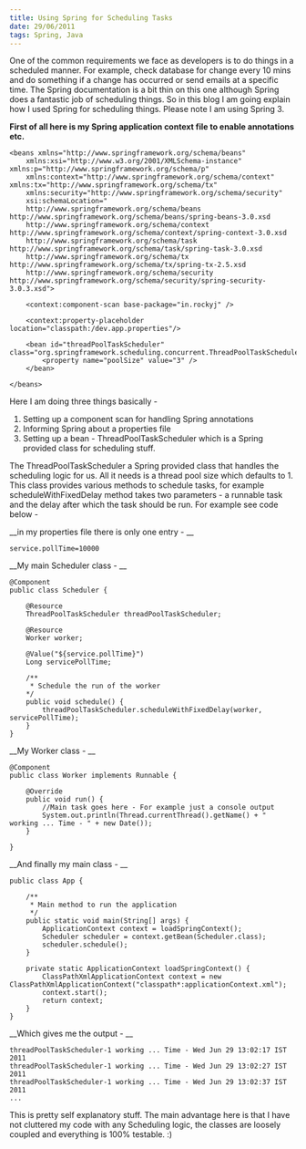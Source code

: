 ```yaml
---
title: Using Spring for Scheduling Tasks
date: 29/06/2011
tags: Spring, Java
---
```


One of the common requirements we face as developers is to do things in a scheduled manner. For example, check database for change every 10 mins and do something if a change has occurred or send emails at a specific time. The Spring documentation is a bit thin on this one although Spring does a fantastic job of scheduling things. So in this blog I am going explain how I used Spring for scheduling things. Please note I am using Spring 3.

__First of all here is my Spring application context file to enable annotations etc.__

    <beans xmlns="http://www.springframework.org/schema/beans"
        xmlns:xsi="http://www.w3.org/2001/XMLSchema-instance" xmlns:p="http://www.springframework.org/schema/p"
        xmlns:context="http://www.springframework.org/schema/context" xmlns:tx="http://www.springframework.org/schema/tx"
        xmlns:security="http://www.springframework.org/schema/security"
        xsi:schemaLocation="
        http://www.springframework.org/schema/beans http://www.springframework.org/schema/beans/spring-beans-3.0.xsd
        http://www.springframework.org/schema/context http://www.springframework.org/schema/context/spring-context-3.0.xsd
        http://www.springframework.org/schema/task http://www.springframework.org/schema/task/spring-task-3.0.xsd
        http://www.springframework.org/schema/tx http://www.springframework.org/schema/tx/spring-tx-2.5.xsd
        http://www.springframework.org/schema/security http://www.springframework.org/schema/security/spring-security-3.0.3.xsd">

        <context:component-scan base-package="in.rockyj" />
            
        <context:property-placeholder location="classpath:/dev.app.properties"/>
            
        <bean id="threadPoolTaskScheduler" class="org.springframework.scheduling.concurrent.ThreadPoolTaskScheduler">
            <property name="poolSize" value="3" />
        </bean>

    </beans>

Here I am doing three things basically - 
1. Setting up a component scan for handling Spring annotations 
2. Informing Spring about a properties file 
3. Setting up a bean - ThreadPoolTaskScheduler which is a Spring provided class for scheduling stuff.

The ThreadPoolTaskScheduler a Spring provided class that handles the scheduling logic for us. All it needs is a thread pool size which defaults to 1. This class provides various methods to schedule tasks, for example scheduleWithFixedDelay method takes two parameters - a runnable task and the delay after which the task should be run. For example see code below -

__in my properties file there is only one entry - __

    service.pollTime=10000

__My main Scheduler class - __

    @Component
    public class Scheduler {

        @Resource
        ThreadPoolTaskScheduler threadPoolTaskScheduler;
            
        @Resource
        Worker worker;
            
        @Value("${service.pollTime}")
        Long servicePollTime;
            
        /**
         * Schedule the run of the worker
        */
        public void schedule() {
            threadPoolTaskScheduler.scheduleWithFixedDelay(worker, servicePollTime);
        }
    }

__My Worker class - __

    @Component
    public class Worker implements Runnable {
            
        @Override
        public void run() {
            //Main task goes here - For example just a console output
            System.out.println(Thread.currentThread().getName() + " working ... Time - " + new Date());
        }
            
    }

__And finally my main class - __

    public class App {

        /**
         * Main method to run the application
         */
        public static void main(String[] args) {
            ApplicationContext context = loadSpringContext();
            Scheduler scheduler = context.getBean(Scheduler.class);
            scheduler.schedule();
        }

        private static ApplicationContext loadSpringContext() {
            ClassPathXmlApplicationContext context = new ClassPathXmlApplicationContext("classpath*:applicationContext.xml");
            context.start();
            return context;
        }
    }

__Which gives me the output - __

    threadPoolTaskScheduler-1 working ... Time - Wed Jun 29 13:02:17 IST 2011
    threadPoolTaskScheduler-1 working ... Time - Wed Jun 29 13:02:27 IST 2011
    threadPoolTaskScheduler-1 working ... Time - Wed Jun 29 13:02:37 IST 2011
    ...

This is pretty self explanatory stuff. The main advantage here is that I have not cluttered my code with any Scheduling logic, the classes are loosely coupled and everything is 100% testable. :)